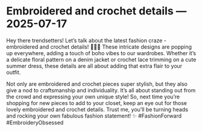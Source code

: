 # Embroidered and crochet details — 2025-07-17

Hey there trendsetters! Let’s talk about the latest fashion craze - embroidered and crochet details! 💁🏼‍♀️ These intricate designs are popping up everywhere, adding a touch of boho vibes to our wardrobes. Whether it’s a delicate floral pattern on a denim jacket or crochet lace trimming on a cute summer dress, these details are all about adding that extra flair to your outfit.

Not only are embroidered and crochet pieces super stylish, but they also give a nod to craftsmanship and individuality. It’s all about standing out from the crowd and expressing your own unique style! So, next time you’re shopping for new pieces to add to your closet, keep an eye out for those lovely embroidered and crochet details. Trust me, you’ll be turning heads and rocking your own fabulous fashion statement! ✨ #FashionForward #EmbroideryObsessed